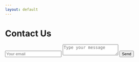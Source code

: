 ```yaml
---
layout: default
---
```


# Contact Us

<div id="contact">
        <div id="contact-form">
                <form action="https://formspree.io/f/mrgrldrd" method="POST">
                <input type="hidden" name="_subject" value="Contact request from personal website" />
                <input type="email" name="_replyto" placeholder="Your email" required>
                <textarea name="message" placeholder="Type your message" required></textarea>
                <button type="submit">Send</button>
            </form>
        </div>
    </div>
